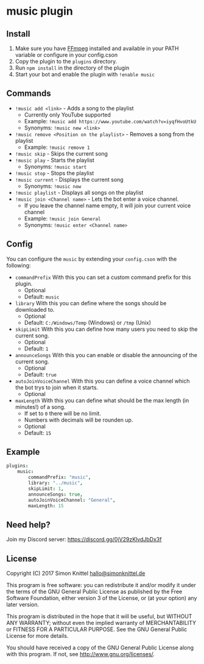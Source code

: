 # music plugin

## Install
1. Make sure you have [FFmpeg](https://ffmpeg.org) installed and available in your PATH variable or configure in your config.cson
2. Copy the plugin to the `plugins` directory.
3. Run `npm install` in the directory of the plugin
4. Start your bot and enable the plugin with `!enable music`

## Commands
* `!music add <link>` - Adds a song to the playlist
    + Currently only YouTube supported
    + Example: `!music add https://www.youtube.com/watch?v=iyqfHvoUtkU`
    + Synonyms: `!music new <link>`
* `!music remove <Position on the playlist>` - Removes a song from the playlist
    + Example: `!music remove 1`
* `!music skip` - Skips the current song
* `!music play` - Starts the playlist
    + Synonyms: `!music start`
* `!music stop` - Stops the playlist
* `!music current` - Displays the current song
    + Synonyms: `!music now`
* `!music playlist` - Displays all songs on the playlist
* `!music join <Channel name>` - Lets the bot enter a voice channel.
    + If you leave the channel name empty, it will join your current voice channel
    + Example: `!music join General`
    + Synonyms: `!music enter <Channel name>`

## Config
You can configure the `music` by extending your `config.cson` with the following:

* `commandPrefix` With this you can set a custom command prefix for this plugin.
    + Optional
    + Default: `music`  
* `library` With this you can define where the songs should be downloaded to.
    + Optional
    + Default: `C:/Windows/Temp` (Windows) or `/tmp` (Unix)  
* `skipLimit` With this you can define how many users you need to skip the current song.
    + Optional
    + Default: `1`
* `announceSongs` With this you can enable or disable the announcing of the current song.
    + Optional
    + Default: `true`
* `autoJoinVoiceChannel` With this you can define a voice channel which the bot trys to join when it starts.
    + Optional
* `maxLength` With this you can define what should be the max length (in minutes!) of a song.
    + If set to `0` there will be no limit.
    + Numbers with decimals will be rounden up.
    + Optional
    + Default: `15`

## Example
```cson
plugins:
    music:
        commandPrefix: "music",
        library: "../music",
        skipLimit: 1,
        announceSongs: true,
        autoJoinVoiceChannel: "General",
        maxLength: 15
```

## Need help?
Join my Discord server: https://discord.gg/0jV29zKlvdJbDx3f

## License
Copyright (C) 2017 Simon Knittel <hallo@simonknittel.de>

This program is free software: you can redistribute it and/or modify
it under the terms of the GNU General Public License as published by
the Free Software Foundation, either version 3 of the License, or
(at your option) any later version.

This program is distributed in the hope that it will be useful,
but WITHOUT ANY WARRANTY; without even the implied warranty of
MERCHANTABILITY or FITNESS FOR A PARTICULAR PURPOSE.  See the
GNU General Public License for more details.

You should have received a copy of the GNU General Public License
along with this program.  If not, see <http://www.gnu.org/licenses/>.
